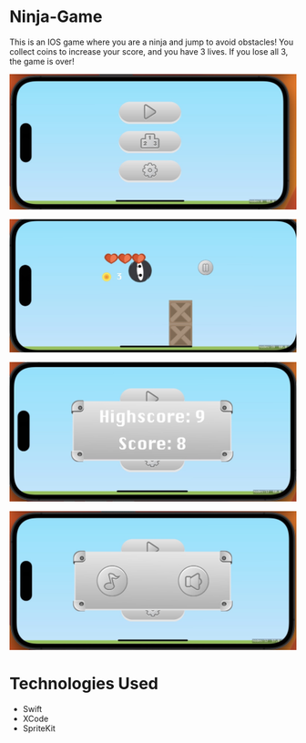 # Ninja-Game

This is an IOS game where you are a ninja and jump to avoid obstacles! You collect coins to increase your score, and you have 3 lives. If you lose all 3, the game is over! 

![Home Screen](https://github.com/varuhn36/Ninja-Game/blob/main/Images/Home%20Screen.jpeg)

![Game Play](https://github.com/varuhn36/Ninja-Game/blob/main/Images/Gameplay.jpeg)

![HighScore Tracker](https://github.com/varuhn36/Ninja-Game/blob/main/Images/HighScore%20Tracker.jpeg)

![Sounds Settings](https://github.com/varuhn36/Ninja-Game/blob/main/Images/Sound%20Settings.jpeg)

# Technologies Used
- Swift
- XCode
- SpriteKit
